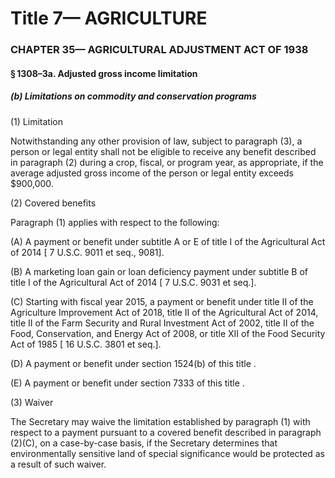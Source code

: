
# Title 7— AGRICULTURE
### CHAPTER 35— AGRICULTURAL ADJUSTMENT ACT OF 1938
#### § 1308–3a. Adjusted gross income limitation
##### (b) Limitations on commodity and conservation programs

(1) Limitation

Notwithstanding any other provision of law, subject to paragraph (3), a person or legal entity shall not be eligible to receive any benefit described in paragraph (2) during a crop, fiscal, or program year, as appropriate, if the average adjusted gross income of the person or legal entity exceeds $900,000.

(2) Covered benefits

Paragraph (1) applies with respect to the following:

(A) A payment or benefit under subtitle A or E of title I of the Agricultural Act of 2014 [ 7 U.S.C. 9011 et seq., 9081].

(B) A marketing loan gain or loan deficiency payment under subtitle B of title I of the Agricultural Act of 2014 [ 7 U.S.C. 9031 et seq.].

(C) Starting with fiscal year 2015, a payment or benefit under title II of the Agriculture Improvement Act of 2018, title II of the Agricultural Act of 2014, title II of the Farm Security and Rural Investment Act of 2002, title II of the Food, Conservation, and Energy Act of 2008, or title XII of the Food Security Act of 1985 [ 16 U.S.C. 3801 et seq.].

(D) A payment or benefit under section 1524(b) of this title .

(E) A payment or benefit under section 7333 of this title .

(3) Waiver

The Secretary may waive the limitation established by paragraph (1) with respect to a payment pursuant to a covered benefit described in paragraph (2)(C), on a case-by-case basis, if the Secretary determines that environmentally sensitive land of special significance would be protected as a result of such waiver.

